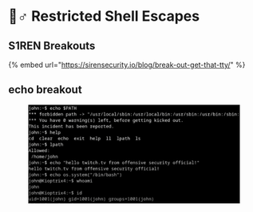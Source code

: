 # 👮♂ Restricted Shell Escapes

## S1REN Breakouts

{% embed url="https://sirensecurity.io/blog/break-out-get-that-tty/" %}

## echo breakout

<figure><img src=".gitbook/assets/image (3) (1) (2).png" alt=""><figcaption></figcaption></figure>
